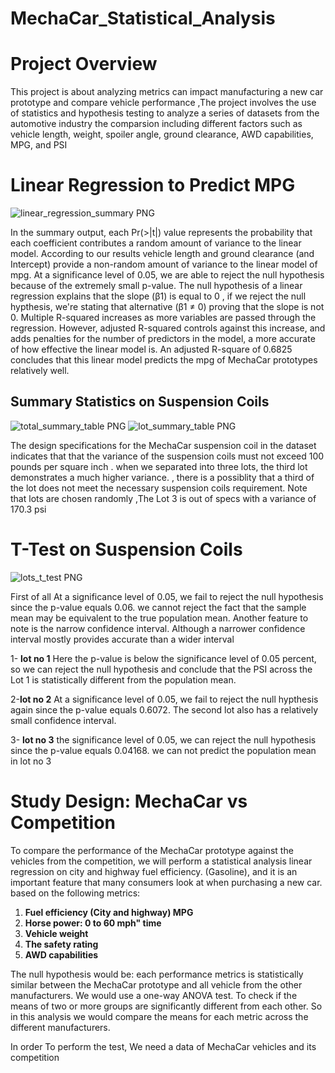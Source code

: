 #   MechaCar_Statistical_Analysis


# Project Overview

This project is about analyzing metrics can  impact manufacturing a new car prototype  and compare vehicle performance ,The project involves the use of statistics and hypothesis testing to analyze a series of datasets from the automotive industry the comparsion including different factors such as   vehicle length, weight, spoiler angle, ground clearance, AWD capabilities, MPG, and PSI


# Linear Regression to Predict MPG




![linear_regression_summary PNG](https://user-images.githubusercontent.com/82621077/128645809-ab470c41-3060-4c22-9568-d2a9e6efd934.png)


In the summary output, each Pr(>|t|) value represents the probability that each coefficient contributes a random amount of variance to the linear model. According to our results vehicle length and ground clearance (and Intercept) provide a non-random amount of variance to the linear model of mpg. At a significance level of 0.05, we are able to reject the null hypothesis because of the extremely small p-value. 
The null hypothesis of a linear regression explains  that the slope (β1) is  equal to 0 , if we reject the null hypthesis, we're stating that alternative (β1 ≠ 0)  proving that the slope is not 0.
Multiple R-squared increases as more variables are passed through the regression. However, adjusted R-squared controls against this increase, and adds penalties for the number of predictors in the model, a more accurate of how effective the linear model is. An adjusted R-square of 0.6825 concludes that this linear model predicts the mpg of MechaCar prototypes relatively well.


  
## Summary Statistics on Suspension Coils






![total_summary_table PNG](https://user-images.githubusercontent.com/82621077/128645881-4706d329-bbcc-47d3-9b3a-4eb2f4e374a6.png)
![lot_summary_table PNG](https://user-images.githubusercontent.com/82621077/128645889-aa083548-7f90-47e4-939e-079a20ddf2c4.png)




The design specifications for the MechaCar suspension coil in  the  dataset indicates that that the variance of the suspension coils must not exceed 100 pounds per square inch .  when we separated into three lots, the third lot demonstrates a much higher variance. , there is a possiblity that a third of the lot does not meet the necessary suspension coils requirement. Note that  lots are chosen randomly ,The Lot 3 is out of specs with a variance of 170.3 psi


# T-Test on Suspension Coils




![lots_t_test PNG](https://user-images.githubusercontent.com/82621077/128646004-4f7c87a0-ae12-4d9e-a815-fdefcf4b8948.png)



First of all   At a significance level of 0.05, we fail to reject the null hypothesis since the p-value equals 0.06.  we cannot reject the fact that the sample mean may be equivalent to the true population mean. Another feature to note is the narrow confidence interval. Although a narrower confidence interval mostly provides accurate than a wider interval 


1- __lot no 1__ Here the p-value is below the significance level of 0.05 percent, so we can reject the null hypothesis and conclude that the PSI across the Lot 1 is statistically different from the population mean.
 
2-__lot no 2__ At a significance level of 0.05, we fail to reject the null hypthesis again since the p-value equals 0.6072. The second lot also has a relatively small confidence interval.

3- __lot no 3__  the significance level of 0.05, we can reject the null hypothesis since the p-value equals 0.04168. we can not predict the population mean  in lot no 3


# Study Design: MechaCar vs Competition


To compare the performance of the MechaCar prototype against the vehicles from the competition, we will perform a statistical analysis  linear regression on city and highway fuel efficiency. (Gasoline), and it is an important feature that many consumers look at when purchasing a new car. based on the following metrics:

1) __Fuel efficiency (City and highway) MPG__
2) __Horse power: 0 to 60 mph" time__
3) __Vehicle weight__
4) __The safety rating__
5) __AWD capabilities__

The null hypothesis would be: each performance metrics is statistically similar between the MechaCar prototype and all vehicle from the other manufacturers.
We would use a one-way ANOVA test. To check if the means of two or more groups are significantly different from each other.
So in this analysis we would compare the means for each metric across the different manufacturers.

In order To perform the test, We need a data of MechaCar vehicles and its competition 
